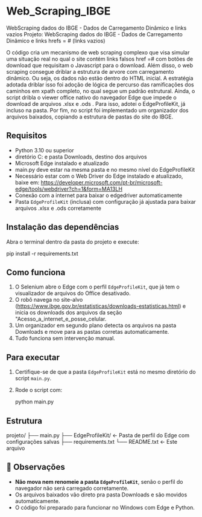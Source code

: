 # Web_Scraping_IBGE
 WebScraping dados do IBGE - Dados de Carregamento Dinâmico e links vazios
Projeto: WebScraping dados do IBGE - Dados de Carregamento Dinâmico e links hrefs = # (links vazios)

O código cria um mecanismo de web scraping complexo que visa simular uma situação real no qual o site contém links falsos href =# com botões de download que requisitam o Javascript para o download.
Além disso, o web scraping consegue driblar a estrutura de arvore com carregamento dinâmico. Ou seja, os dados não estão dentro do HTML inicial. 
A estratégia adotada driblar isso foi adoção de lógica de percurso das ramificações dos caminhos em xpath completo, no qual segue um padrão estrutural.
Ainda, o script dribla o viewer office nativo do navegador Edge que impede o download de arquivos .xlsx e .ods . Para isso, adotei o EdgeProfileKit, já incluso na pasta.
Por fim, no script foi implementado um organizador dos arquivos baixados, copiando a estrutura de pastas do site do IBGE.


 Requisitos
-------------
- Python 3.10 ou superior
- diretório C: e pasta Downloads, destino dos arquivos
- Microsoft Edge instalado e atualizado
- main.py deve estar na mesma pasta e no mesmo nível do EdgeProfileKit
- Necessário estar com o Web Driver do Edge instalado e atualizado, baixe em:
  https://developer.microsoft.com/pt-br/microsoft-edge/tools/webdriver?ch=1&form=MA13LH
- Conexão com a internet para baixar o edgedriver automaticamente
- Pasta `EdgeProfileKit` (inclusa) com configuração já ajustada para baixar arquivos .xlsx e .ods corretamente

 Instalação das dependências
-----------------------------
Abra o terminal dentro da pasta do projeto e execute:

   pip install -r requirements.txt

  Como funciona
----------------
1. O Selenium abre o Edge com o perfil `EdgeProfileKit`, que já tem o visualizador de arquivos do Office desativado.
2. O robô navega no site-alvo (https://www.ibge.gov.br/estatisticas/downloads-estatisticas.html) 
   e inicia os downloads dos arquivos da seção "Acesso_a_internet_e_posse_celular.
3. Um organizador em segundo plano detecta os arquivos na pasta Downloads e move para as pastas corretas automaticamente.
4. Tudo funciona sem intervenção manual.

 Para executar
----------------
1. Certifique-se de que a pasta `EdgeProfileKit` está no mesmo diretório do script `main.py`.
2. Rode o script com:

    python main.py

 Estrutura
------------------------
projeto/
├── main.py
├── EdgeProfileKit/       ← Pasta de perfil do Edge com configurações salvas
├── requirements.txt
└── README.txt             ← Este arquivo

📌 Observações
--------------
- **Não mova nem renomeie a pasta `EdgeProfileKit`**, senão o perfil do navegador não será carregado corretamente.
- Os arquivos baixados vão direto pra pasta Downloads e são movidos automaticamente.
- O código foi preparado para funcionar no Windows com Edge e Python.

